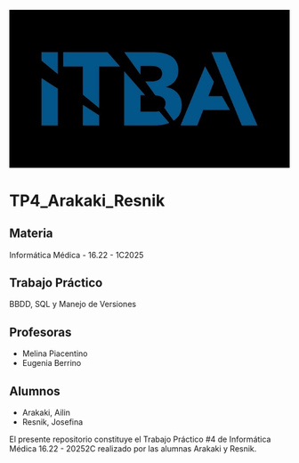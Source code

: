 ![Logo ITBA](Imágenes/logo.jpg)

# TP4_Arakaki_Resnik

## Materia
Informática Médica - 16.22 - 1C2025

## Trabajo Práctico
BBDD, SQL y Manejo de Versiones

## Profesoras

* Melina Piacentino
* Eugenia Berrino

## Alumnos
* Arakaki, Ailin
* Resnik, Josefina
  
El presente repositorio constituye el Trabajo Práctico #4 de Informática Médica 16.22 - 20252C realizado por las alumnas Arakaki y Resnik.
